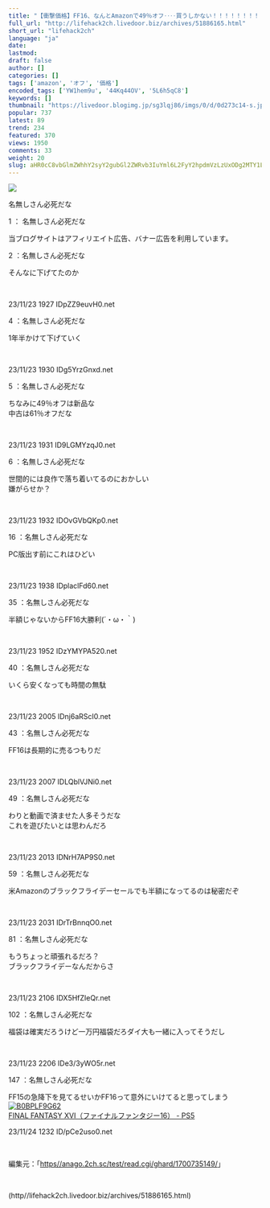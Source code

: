 ```yaml
---
title: "【衝撃価格】FF16、なんとAmazonで49％オフ‥‥買うしかない！！！！！！！！！！！"
full_url: "http://lifehack2ch.livedoor.biz/archives/51886165.html"
short_url: "lifehack2ch"
language: "ja"
date: 
lastmod: 
draft: false
author: []
categories: []
tags: ['amazon', 'オフ', '価格']
encoded_tags: ['YW1hem9u', '44Kq44OV', '5L6h5qC8']
keywords: []
thumbnail: "https://livedoor.blogimg.jp/sg3lqj86/imgs/0/d/0d273c14-s.jpg"
popular: 737
latest: 89
trend: 234
featured: 370
views: 1950
comments: 33
weight: 20
slug: aHR0cC8vbGlmZWhhY2syY2gubGl2ZWRvb3IuYml6L2FyY2hpdmVzLzUxODg2MTY1Lmh0bWw=
---
```


![](https://livedoor.blogimg.jp/sg3lqj86/imgs/0/d/0d273c14-s.jpg)

<div><p>名無しさん必死だな</p><p>1 ： 名無しさん必死だな</p><p>当ブログサイトはアフィリエイト広告、バナー広告を利用しています。</p><p class='t_name'>2 ：名無しさん必死だな</p> <p class='r3'>そんなに下げてたのか </p><br><p>23/11/23 1927 IDpZZ9euvH0.net</p> <p class='t_name'>4 ：名無しさん必死だな</p> <p class='r4'>1年半かけて下げていく </p><br><p>23/11/23 1930 IDg5YrzGnxd.net</p> <p class='t_name'>5 ：名無しさん必死だな</p> <p class='r4'>ちなみに49％オフは新品な <br> 中古は61％オフだな </p><br><p>23/11/23 1931 ID9LGMYzqJ0.net</p> <p class='t_name'>6 ：名無しさん必死だな</p> <p class='r4'>世間的には良作で落ち着いてるのにおかしい <br> 嫌がらせか？ </p><br><p>23/11/23 1932 IDOvGVbQKp0.net</p> <p class='t_name'>16 ：名無しさん必死だな</p> <p class='r4'>PC版出す前にこれはひどい </p><br><p>23/11/23 1938 IDplaclFd60.net</p> <p class='t_name'>35 ：名無しさん必死だな</p> <p class='r4'>半額じゃないからFF16大勝利(´・ω・｀) </p><br><p>23/11/23 1952 IDzYMYPA520.net</p> <p class='t_name'>40 ：名無しさん必死だな</p> <p class='r4'>いくら安くなっても時間の無駄 </p><br><p>23/11/23 2005 IDnj6aRScI0.net</p> <p class='t_name'>43 ：名無しさん必死だな</p> <p class='r4'>FF16は長期的に売るつもりだ </p><br><p>23/11/23 2007 IDLQblVJNi0.net</p> <p class='t_name'>49 ：名無しさん必死だな</p> <p class='r4'>わりと動画で済ませた人多そうだな <br> これを遊びたいとは思わんだろ </p><br><p>23/11/23 2013 IDNrH7AP9S0.net</p> <p class='t_name'>59 ：名無しさん必死だな</p> <p class='r4'>米Amazonのブラックフライデーセールでも半額になってるのは秘密だぞ </p><br><p>23/11/23 2031 IDrTrBnnqO0.net</p> <p class='t_name'>81 ：名無しさん必死だな</p> <p class='r4'>もうちょっと頑張れるだろ？ <br> ブラックフライデーなんだからさ </p><br><p>23/11/23 2106 IDX5HfZIeQr.net</p> <p class='t_name'>102 ：名無しさん必死だな</p> <p class='r4'>福袋は確実だろうけど一万円福袋だろダイ大も一緒に入ってそうだし </p><br><p>23/11/23 2206 IDe3/3yWO5r.net</p> <p class='t_name'>147 ：名無しさん必死だな</p> <p class='r2'>FF15の急降下を見てるせいかFF16って意外にいけてると思ってしまう<br><a href='https//www.amazon.co.jp/dp/B0BPLF9G62/?tag=nishiky24-22' target='_blank'><img src='https//m.media-amazon.com/images/I/41H9OBflBaL._SL500_._SL500_.jpg' alt='B0BPLF9G62' border='0'></a><br><a href='https//www.amazon.co.jp/dp/B0BPLF9G62/?tag=nishiky24-22' target='_blank'>FINAL FANTASY XVI（ファイナルファンタジー16） - PS5</a> </p><p>23/11/24 1232 ID/pCe2uso0.net</p> <br><p class='p_url'>編集元：「<a href='https//anago.2ch.sc/test/read.cgi/ghard/1700735149/' target='_blank'>https//anago.2ch.sc/test/read.cgi/ghard/1700735149/</a>」</p> <br clear='all'></div>

(http//lifehack2ch.livedoor.biz/archives/51886165.html)
